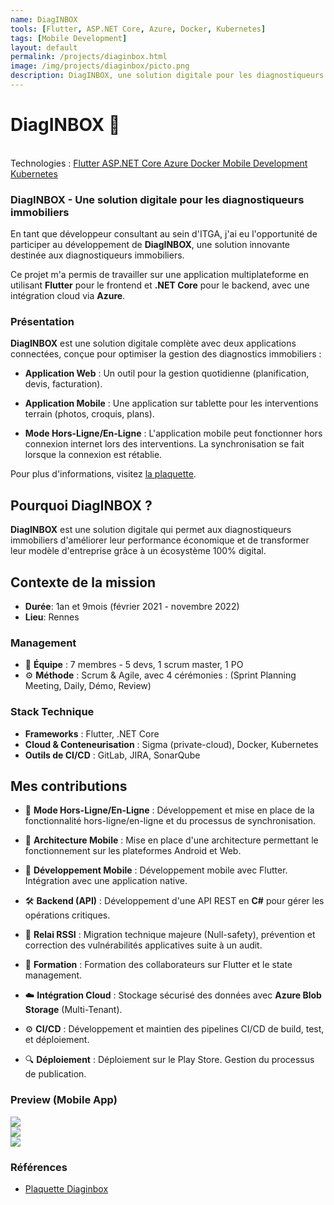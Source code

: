 ```yaml
---
name: DiagINBOX
tools: [Flutter, ASP.NET Core, Azure, Docker, Kubernetes]
tags: [Mobile Development]
layout: default
permalink: /projects/diaginbox.html
image: /img/projects/diaginbox/picto.png
description: DiagINBOX, une solution digitale pour les diagnostiqueurs immobiliers.
---
```


# DiagINBOX 🏢
<link
  rel="stylesheet"
  href="https://cdn.jsdelivr.net/npm/swiper@11/swiper-bundle.min.css"
/>
<script src="https://cdn.jsdelivr.net/npm/swiper@11/swiper-bundle.min.js"></script>
<p class="post-metadata text-muted">
 <br>Technologies : 
<a class="text-decoration-none no-underline" href="/projects/tools#flutter">
    <span class="tag badge badge-pill text-primary border border-primary">Flutter</span>
</a>
<a class="text-decoration-none no-underline" href="/projects/tools#dot-net-core">
    <span class="tag badge badge-pill text-primary border border-primary">ASP.NET Core</span>
</a>
<a class="text-decoration-none no-underline" href="/projects/tools#azure">
    <span class="tag badge badge-pill text-primary border border-primary">Azure</span>
</a>
<a class="text-decoration-none no-underline" href="/projects/tools#docker">
    <span class="tag badge badge-pill text-primary border border-primary">Docker</span>
</a>
<a class="text-decoration-none no-underline" href="/projects/tools#mobile-development">
    <span class="tag badge badge-pill text-primary border border-primary">Mobile Development</span>
</a>
<a class="text-decoration-none no-underline" href="/projects/tools#kubernetes">
    <span class="tag badge badge-pill text-primary border border-primary">Kubernetes</span>
</a>
</p>



### DiagINBOX - Une solution digitale pour les diagnostiqueurs immobiliers

En tant que développeur consultant au sein d'ITGA, j'ai eu l'opportunité de participer au développement de **DiagINBOX**, une solution innovante destinée aux diagnostiqueurs immobiliers.

Ce projet m'a permis de travailler sur une application multiplateforme en utilisant **Flutter** pour le frontend et **.NET Core** pour le backend, avec une intégration cloud via **Azure**.

### Présentation

**DiagINBOX** est une solution digitale complète avec deux applications connectées, conçue pour optimiser la gestion des diagnostics immobiliers :

- **Application Web** : Un outil pour la gestion quotidienne (planification, devis, facturation).
- **Application Mobile** : Une application sur tablette pour les interventions terrain (photos, croquis, plans).

- **Mode Hors-Ligne/En-Ligne** : L'application mobile peut fonctionner hors connexion internet lors des interventions. La synchronisation se fait lorsque la connexion est rétablie.

Pour plus d'informations, visitez [la plaquette](https://www.itga.fr/wp-content/uploads/2021/08/Plaquette_DiagInbox-2021-web.pdf).

## Pourquoi DiagINBOX ?

**DiagINBOX** est une solution digitale qui permet aux diagnostiqueurs immobiliers d'améliorer leur performance économique et de transformer leur modèle d'entreprise grâce à un écosystème 100% digital.

## Contexte de la mission

- **Durée**: 1an et 9mois (février 2021 - novembre 2022)
- **Lieu**: Rennes

### Management

- 👬 **Équipe** : 7 membres - 5 devs, 1 scrum master, 1 PO
- ⚙️ **Méthode** : Scrum & Agile, avec 4 cérémonies : (Sprint Planning Meeting, Daily, Démo, Review)

### Stack Technique

- **Frameworks** : Flutter, .NET Core
- **Cloud & Conteneurisation** : Sigma (private-cloud), Docker, Kubernetes
- **Outils de CI/CD** : GitLab, JIRA, SonarQube

## Mes contributions

- 🔄 **Mode Hors-Ligne/En-Ligne** : Développement et mise en place de la fonctionnalité hors-ligne/en-ligne et du processus de synchronisation.

- 📱 **Architecture Mobile** : Mise en place d'une architecture permettant le fonctionnement sur les plateformes Android et Web.

- 📱 **Développement Mobile** : Développement mobile avec Flutter. Intégration avec une application native.

- 🛠️ **Backend (API)** : Développement d'une API REST en **C#** pour gérer les opérations critiques.

- 🔐 **Relai RSSI** : Migration technique majeure (Null-safety), prévention et correction des vulnérabilités applicatives suite à un audit.

- 📖 **Formation** : Formation des collaborateurs sur Flutter et le state management.

- ☁️ **Intégration Cloud** : Stockage sécurisé des données avec **Azure Blob Storage** (Multi-Tenant).

- ⚙️ **CI/CD** : Développement et maintien des pipelines CI/CD de build, test, et déploiement.

- 🔍 **Déploiement** : Déploiement sur le Play Store. Gestion du processus de publication.


### Preview (Mobile App)
<div class="swiper">
  <!-- Additional required wrapper -->
  <div class="swiper-wrapper">
    <!-- Slides -->
    <div class="swiper-slide"><img heigth src="/img/projects/diaginbox/login.webp"/> </div>
    <div class="swiper-slide"><img  src="/img/projects/diaginbox/mobile_main-screen.webp"/> </div>
    <div class="swiper-slide"><img  src="/img/projects/diaginbox/main_screen.webp"/> </div>

    
  </div>
  <!-- If we need pagination -->
  <div class="swiper-pagination"></div>

  <div class="swiper-button-prev"></div>
  <div class="swiper-button-next"></div>
</div>


### Références
- [Plaquette Diaginbox](https://www.itgagroup.com/wp-content/uploads/2019/12/Plaquette_DiagInbox-AU.pdf)



<script>
  const swiper = new Swiper('.swiper', {
  // Optional parameters
  direction: 'horizontal',
  loop: true,
  slidesPerView: 2,
  spaceBetween: 15,
  centerSlide: 'true',
  fade: 'true',
  pagination: {
      el: ".swiper-pagination",
      clickable: true,
      dynamicBullets: true,
  },
  navigation: {
      nextEl: ".swiper-button-next",
      prevEl: ".swiper-button-prev",
  },
  breakpoints:{
        0: {
            slidesPerView: 1,
        },
        520: {
            slidesPerView: 2,
        },
        1024: {
            slidesPerView: 3,
        },
    },

});
  </script>